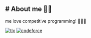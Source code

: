 ## # About me 🧑🏻
me love competitive programming! 🔽🔽🔽

[![tlx](https://github.com/user-attachments/assets/2f1de8a1-aebe-4fbe-b9b1-ed9fd7886c05)](https://tlx.toki.id/profiles/Viriya6)
[![codeforce](https://github.com/user-attachments/assets/78cc220e-0760-4919-8149-a3a038816845)](https://codeforces.com/profile/Viriya6)
